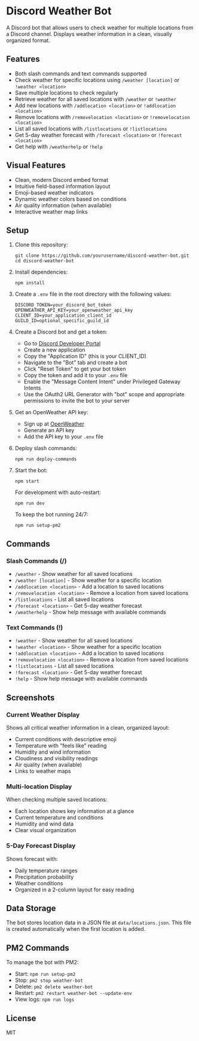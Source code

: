 # Discord Weather Bot

A Discord bot that allows users to check weather for multiple locations from a Discord channel. Displays weather information in a clean, visually organized format.

## Features

- Both slash commands and text commands supported
- Check weather for specific locations using `/weather [location]` or `!weather <location>`
- Save multiple locations to check regularly
- Retrieve weather for all saved locations with `/weather` or `!weather`
- Add new locations with `/addlocation <location>` or `!addlocation <location>`
- Remove locations with `/removelocation <location>` or `!removelocation <location>`
- List all saved locations with `/listlocations` or `!listlocations`
- Get 5-day weather forecast with `/forecast <location>` or `!forecast <location>`
- Get help with `/weatherhelp` or `!help`

## Visual Features

- Clean, modern Discord embed format
- Intuitive field-based information layout
- Emoji-based weather indicators
- Dynamic weather colors based on conditions
- Air quality information (when available)
- Interactive weather map links

## Setup

1. Clone this repository:
   ```
   git clone https://github.com/yourusername/discord-weather-bot.git
   cd discord-weather-bot
   ```

2. Install dependencies:
   ```
   npm install
   ```

3. Create a `.env` file in the root directory with the following values:
   ```
   DISCORD_TOKEN=your_discord_bot_token
   OPENWEATHER_API_KEY=your_openweather_api_key
   CLIENT_ID=your_application_client_id
   GUILD_ID=optional_specific_guild_id
   ```

4. Create a Discord bot and get a token:
   - Go to [Discord Developer Portal](https://discord.com/developers/applications)
   - Create a new application
   - Copy the "Application ID" (this is your CLIENT_ID)
   - Navigate to the "Bot" tab and create a bot
   - Click "Reset Token" to get your bot token
   - Copy the token and add it to your `.env` file
   - Enable the "Message Content Intent" under Privileged Gateway Intents
   - Use the OAuth2 URL Generator with "bot" scope and appropriate permissions to invite the bot to your server

5. Get an OpenWeather API key:
   - Sign up at [OpenWeather](https://openweathermap.org/)
   - Generate an API key
   - Add the API key to your `.env` file

6. Deploy slash commands:
   ```
   npm run deploy-commands
   ```

7. Start the bot:
   ```
   npm start
   ```

   For development with auto-restart:
   ```
   npm run dev
   ```

   To keep the bot running 24/7:
   ```
   npm run setup-pm2
   ```

## Commands

### Slash Commands (/)
- `/weather` - Show weather for all saved locations
- `/weather [location]` - Show weather for a specific location
- `/addlocation <location>` - Add a location to saved locations
- `/removelocation <location>` - Remove a location from saved locations
- `/listlocations` - List all saved locations
- `/forecast <location>` - Get 5-day weather forecast
- `/weatherhelp` - Show help message with available commands

### Text Commands (!)
- `!weather` - Show weather for all saved locations
- `!weather <location>` - Show weather for a specific location
- `!addlocation <location>` - Add a location to saved locations
- `!removelocation <location>` - Remove a location from saved locations
- `!listlocations` - List all saved locations
- `!forecast <location>` - Get 5-day weather forecast
- `!help` - Show help message with available commands

## Screenshots

### Current Weather Display
Shows all critical weather information in a clean, organized layout:
- Current conditions with descriptive emoji
- Temperature with "feels like" reading
- Humidity and wind information
- Cloudiness and visibility readings
- Air quality (when available)
- Links to weather maps

### Multi-location Display
When checking multiple saved locations:
- Each location shows key information at a glance
- Current temperature and conditions
- Humidity and wind data
- Clear visual organization

### 5-Day Forecast Display
Shows forecast with:
- Daily temperature ranges
- Precipitation probability
- Weather conditions
- Organized in a 2-column layout for easy reading

## Data Storage

The bot stores location data in a JSON file at `data/locations.json`. This file is created automatically when the first location is added.

## PM2 Commands

To manage the bot with PM2:

- Start: `npm run setup-pm2`
- Stop: `pm2 stop weather-bot`
- Delete: `pm2 delete weather-bot`
- Restart: `pm2 restart weather-bot --update-env` 
- View logs: `npm run logs`

## License

MIT